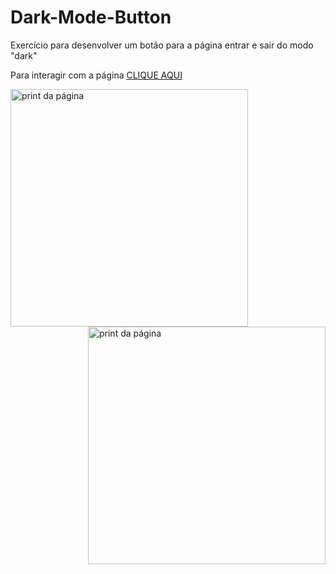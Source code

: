 # Dark-Mode-Button

Exercício para desenvolver um botão para a página entrar e sair do modo "dark"

Para interagir com a página <a href="https://petertechdev.github.io/Dark-Mode-Button/" target="_blank">CLIQUE AQUI</a>

<a href="http://https://petertechdev.github.io/Dark-Mode-Button/" target="_blank" rel="noopener noreferrer">
<img align="left" width="380px" src="https://user-images.githubusercontent.com/78622386/130078450-361190c4-4df9-44c2-b147-3c46eb364201.png" alt="print da página" srcset="">
</a>
<a href="http://https://petertechdev.github.io/Dark-Mode-Button/" target="_blank" rel="noopener noreferrer">
<img align="right" width="380px" src="https://user-images.githubusercontent.com/78622386/130079069-6a850948-2192-4b42-8b5b-6693927e8535.png" alt="print da página" srcset="">
</a>


